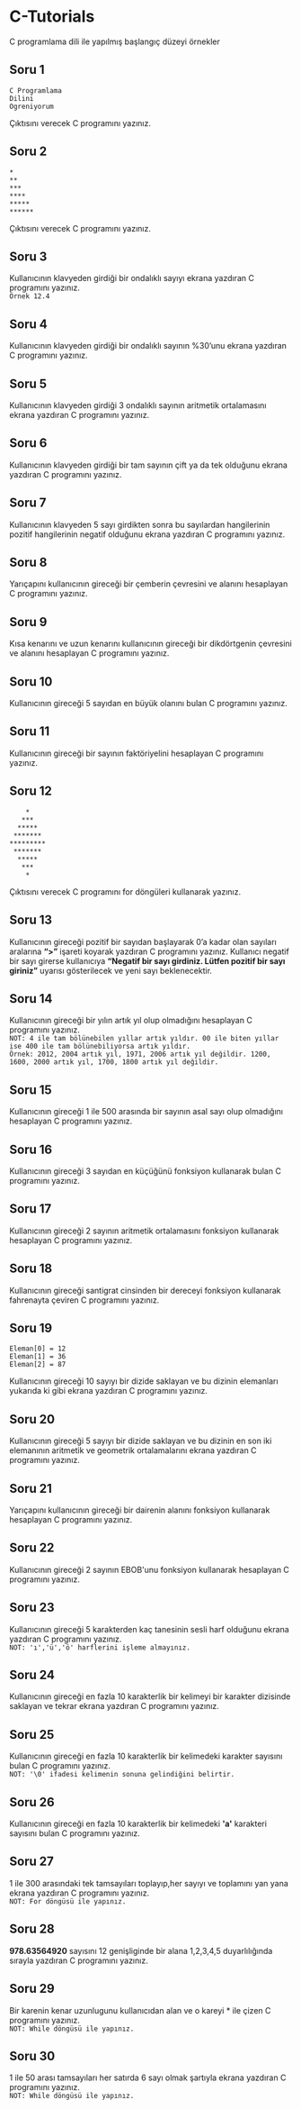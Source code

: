 # C-Tutorials
C programlama dili ile yapılmış başlangıç düzeyi örnekler

Soru 1
---------
    C Programlama
    Dilini
    Ogreniyorum
Çıktısını verecek C programını yazınız.

Soru 2
---------
    *
    **
    ***
    ****
    *****
    ******  
    
Çıktısını verecek C programını yazınız.


Soru 3
---------
Kullanıcının klavyeden girdiği bir ondalıklı sayıyı ekrana yazdıran C programını yazınız.
<br/> `Örnek 12.4`

Soru 4
---------
Kullanıcının klavyeden girdiği bir ondalıklı sayının %30’unu ekrana yazdıran C programını yazınız.

Soru 5
---------
Kullanıcının klavyeden girdiği 3 ondalıklı sayının aritmetik ortalamasını ekrana yazdıran C programını yazınız.

Soru 6
---------
Kullanıcının klavyeden girdiği bir tam sayının çift ya da tek olduğunu ekrana yazdıran C programını yazınız.

Soru 7
---------
Kullanıcının klavyeden 5 sayı girdikten sonra bu sayılardan hangilerinin pozitif hangilerinin negatif olduğunu ekrana yazdıran C programını yazınız.

Soru 8
---------
Yarıçapını kullanıcının gireceği bir çemberin çevresini ve alanını hesaplayan C programını yazınız.

Soru 9
---------
Kısa kenarını ve uzun kenarını kullanıcının gireceği bir dikdörtgenin çevresini ve alanını hesaplayan C programını yazınız.

Soru 10
---------
Kullanıcının gireceği 5 sayıdan en büyük olanını bulan C programını yazınız.

Soru 11
---------
Kullanıcının gireceği bir sayının faktöriyelini hesaplayan C programını yazınız.

Soru 12
---------
        *
       ***
      *****
     *******
    *********
     *******
      *****
       ***
        *
Çıktısını verecek C programını for döngüleri kullanarak yazınız.        
 
Soru 13
---------
Kullanıcının gireceği pozitif bir sayıdan başlayarak 0’a kadar olan sayıları aralarına **“>”** işareti koyarak yazdıran C programını yazınız. Kullanıcı negatif bir sayı girerse kullanıcıya **“Negatif bir sayı girdiniz. Lütfen pozitif bir sayı giriniz”** uyarısı gösterilecek ve yeni sayı beklenecektir.

Soru 14
---------
Kullanıcının gireceği bir yılın artık yıl olup olmadığını hesaplayan C programını yazınız.
<br/> `NOT: 4 ile tam bölünebilen yıllar artık yıldır. 00 ile biten yıllar ise 400 ile tam bölünebiliyorsa artık yıldır.`
<br/> `Örnek: 2012, 2004 artık yıl, 1971, 2006 artık yıl değildir. 1200, 1600, 2000 artık yıl, 1700, 1800 artık yıl değildir.`

Soru 15
---------
Kullanıcının gireceği 1 ile 500 arasında bir sayının asal sayı olup olmadığını hesaplayan C programını yazınız.

Soru 16
---------
Kullanıcının gireceği 3 sayıdan en küçüğünü fonksiyon kullanarak bulan C programını yazınız.

Soru 17
---------
Kullanıcının gireceği 2 sayının aritmetik ortalamasını fonksiyon kullanarak hesaplayan C programını yazınız.

Soru 18
---------
Kullanıcının gireceği santigrat cinsinden bir dereceyi fonksiyon kullanarak fahrenayta çeviren C programını yazınız.

Soru 19
---------
    Eleman[0] = 12
    Eleman[1] = 36
    Eleman[2] = 87
Kullanıcının gireceği 10 sayıyı bir dizide saklayan ve bu dizinin elemanları yukarıda ki gibi ekrana yazdıran C programını yazınız.

Soru 20
---------
Kullanıcının gireceği 5 sayıyı bir dizide saklayan ve bu dizinin en son iki elemanının aritmetik ve geometrik ortalamalarını ekrana yazdıran C programını yazınız.

Soru 21
---------
Yarıçapını kullanıcının gireceği bir dairenin alanını fonksiyon kullanarak hesaplayan C programını yazınız.

Soru 22
---------
Kullanıcının gireceği 2 sayının EBOB'unu fonksiyon kullanarak hesaplayan C programını yazınız.

Soru 23
---------
Kullanıcının gireceği 5 karakterden kaç tanesinin sesli harf olduğunu ekrana yazdıran C programını yazınız.
<br/> `NOT: 'ı','ü','ö' harflerini işleme almayınız.`

Soru 24
---------
Kullanıcının gireceği en fazla 10 karakterlik bir kelimeyi bir karakter dizisinde saklayan ve tekrar ekrana yazdıran C programını yazınız.

Soru 25
---------
Kullanıcının gireceği en fazla 10 karakterlik bir kelimedeki karakter sayısını bulan C programını yazınız.
<br/> `NOT: '\0' ifadesi kelimenin sonuna gelindiğini belirtir.`

Soru 26
---------
Kullanıcının gireceği en fazla 10 karakterlik bir kelimedeki **'a'** karakteri sayısını bulan C programını yazınız.

Soru 27
---------
1 ile 300 arasındaki tek tamsayıları toplayıp,her sayıyı ve toplamını yan yana ekrana yazdıran C programını yazınız. 
<br/> `NOT: For döngüsü ile yapınız.`

Soru 28
---------
**978.63564920** sayısını 12 genişliginde bir alana 1,2,3,4,5 duyarlılığında sırayla yazdıran C programını yazınız.

Soru 29
---------
Bir karenin kenar uzunlugunu kullanıcıdan alan ve o kareyi * ile çizen C programını yazınız.
<br/> `NOT: While döngüsü ile yapınız.`

Soru 30
---------
1 ile 50 arası tamsayıları her satırda 6 sayı olmak şartıyla ekrana yazdıran C programını yazınız.
<br/> `NOT: While döngüsü ile yapınız.`
